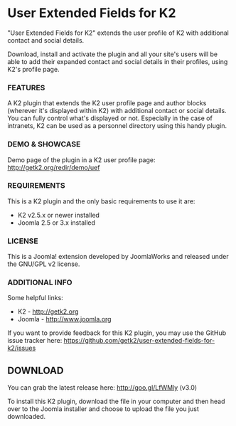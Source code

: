 User Extended Fields for K2
=========

"User Extended Fields for K2" extends the user profile of K2 with additional contact and social details.

Download, install and activate the plugin and all your site's users will be able to add their expanded contact and social details in their profiles, using K2's profile page.


### FEATURES
A K2 plugin that extends the K2 user profile page and author blocks (wherever it's displayed within K2) with additional contact or social details. You can fully control what's displayed or not. Especially in the case of intranets, K2 can be used as a personnel directory using this handy plugin.


### DEMO & SHOWCASE
Demo page of the plugin in a K2 user profile page: http://getk2.org/redir/demo/uef


### REQUIREMENTS
This is a K2 plugin and the only basic requirements to use it are:

- K2 v2.5.x or newer installed
- Joomla 2.5 or 3.x installed


### LICENSE
This is a Joomla! extension developed by JoomlaWorks and released under the GNU/GPL v2 license.


### ADDITIONAL INFO
Some helpful links:

- K2 - http://getk2.org
- Joomla - http://www.joomla.org

If you want to provide feedback for this K2 plugin, you may use the GitHub issue tracker here: https://github.com/getk2/user-extended-fields-for-k2/issues


## DOWNLOAD
You can grab the latest release here: http://goo.gl/LfWMly (v3.0)

To install this K2 plugin, download the file in your computer and then head over to the Joomla installer and choose to upload the file you just downloaded.

